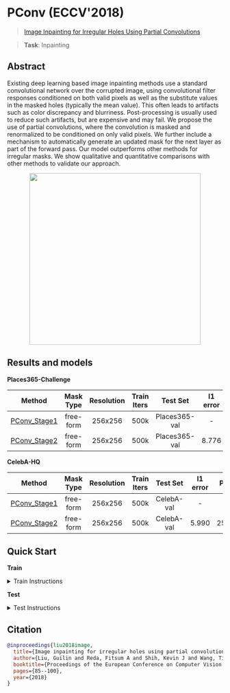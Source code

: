 # PConv (ECCV'2018)

> [Image Inpainting for Irregular Holes Using Partial Convolutions](https://arxiv.org/abs/1804.07723)

> **Task**: Inpainting

<!-- [ALGORITHM] -->

## Abstract

<!-- [ABSTRACT] -->

Existing deep learning based image inpainting methods use a standard convolutional network over the corrupted image, using convolutional filter responses conditioned on both valid pixels as well as the substitute values in the masked holes (typically the mean value). This often leads to artifacts such as color discrepancy and blurriness. Post-processing is usually used to reduce such artifacts, but are expensive and may fail. We propose the use of partial convolutions, where the convolution is masked and renormalized to be conditioned on only valid pixels. We further include a mechanism to automatically generate an updated mask for the next layer as part of the forward pass. Our model outperforms other methods for irregular masks. We show qualitative and quantitative comparisons with other methods to validate our approach.

<!-- [IMAGE] -->

<div align=center >
 <img src="https://user-images.githubusercontent.com/12726765/144175613-1bc9ad1b-072d-4c1f-a97d-1af5be2590bd.png" width="400"/>
</div >

## Results and models

**Places365-Challenge**

|                              Method                              | Mask Type | Resolution | Train Iters |   Test Set    | l1 error |  PSNR  | SSIM  | GPU Info |                              Download                              |
| :--------------------------------------------------------------: | :-------: | :--------: | :---------: | :-----------: | :------: | :----: | :---: | :------: | :----------------------------------------------------------------: |
| [PConv_Stage1](/configs/partial_conv/pconv_stage1_8xb1_places-256x256.py) | free-form |  256x256   |    500k     | Places365-val |    -     |   -    |   -   |    4     |                                 -                                  |
| [PConv_Stage2](/configs/partial_conv/pconv_stage2_4xb2_places-256x256.py) | free-form |  256x256   |    500k     | Places365-val |  8.776   | 22.762 | 0.801 |    4     | [model](https://download.openmmlab.com/mmediting/inpainting/pconv/pconv_256x256_stage2_4x2_places_20200619-1ffed0e8.pth) \| [log](https://download.openmmlab.com/mmediting/inpainting/pconv/pconv_256x256_stage2_4x2_places_20200619-1ffed0e8.log.json) |

**CelebA-HQ**

|                              Method                               | Mask Type | Resolution | Train Iters |  Test Set  | l1 error |  PSNR  | SSIM  | GPU Info |                               Download                               |
| :---------------------------------------------------------------: | :-------: | :--------: | :---------: | :--------: | :------: | :----: | :---: | :------: | :------------------------------------------------------------------: |
| [PConv_Stage1](/configs/partial_conv/pconv_stage1_8xb1_celeba-256x256.py) | free-form |  256x256   |    500k     | CelebA-val |    -     |   -    |   -   |    4     |                                  -                                   |
| [PConv_Stage2](/configs/partial_conv/pconv_stage2_4xb2_celeba-256x256.py) | free-form |  256x256   |    500k     | CelebA-val |  5.990   | 25.404 | 0.853 |    4     | [model](https://download.openmmlab.com/mmediting/inpainting/pconv/pconv_256x256_stage2_4x2_celeba_20200619-860f8b95.pth) \| [log](https://download.openmmlab.com/mmediting/inpainting/pconv/pconv_256x256_stage2_4x2_celeba_20200619-860f8b95.log.json) |

## Quick Start

**Train**

<details>
<summary>Train Instructions</summary>

You can use the following commands to train a model with cpu or single/multiple GPUs.

```shell
# cpu train
CUDA_VISIBLE_DEVICES=-1 python tools/train.py configs/partial_conv/pconv_stage2_4xb2_places-256x256.py

# single-gpu train
python tools/train.py configs/partial_conv/pconv_stage2_4xb2_places-256x256.py

# multi-gpu train
./tools/dist_train.sh configs/partial_conv/pconv_stage2_4xb2_places-256x256.py 8
```

For more details, you can refer to **Train a model** part in [train_test.md](/docs/en/user_guides/train_test.md#Train-a-model-in-MMEditing).

</details>

**Test**

<details>
<summary>Test Instructions</summary>

You can use the following commands to test a model with cpu or single/multiple GPUs.

```shell
# cpu test
CUDA_VISIBLE_DEVICES=-1 python tools/test.py configs/partial_conv/pconv_stage2_4xb2_places-256x256.py https://download.openmmlab.com/mmediting/inpainting/pconv/pconv_256x256_stage2_4x2_places_20200619-1ffed0e8.pth

# single-gpu test
python tools/test.py configs/partial_conv/pconv_stage2_4xb2_places-256x256.py https://download.openmmlab.com/mmediting/inpainting/pconv/pconv_256x256_stage2_4x2_places_20200619-1ffed0e8.pth

# multi-gpu test
./tools/dist_test.sh configs/partial_conv/pconv_stage2_4xb2_places-256x256.py https://download.openmmlab.com/mmediting/inpainting/pconv/pconv_256x256_stage2_4x2_places_20200619-1ffed0e8.pth 8
```

For more details, you can refer to **Test a pre-trained model** part in [train_test.md](/docs/en/user_guides/train_test.md#Test-a-pre-trained-model-in-MMEditing).

</details>

## Citation

```bibtex
@inproceedings{liu2018image,
  title={Image inpainting for irregular holes using partial convolutions},
  author={Liu, Guilin and Reda, Fitsum A and Shih, Kevin J and Wang, Ting-Chun and Tao, Andrew and Catanzaro, Bryan},
  booktitle={Proceedings of the European Conference on Computer Vision (ECCV)},
  pages={85--100},
  year={2018}
}
```
